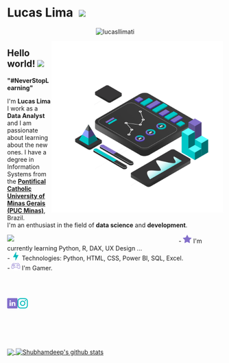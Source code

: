 # Lucas Lima &nbsp;<img src="https://github.com/TheDudeThatCode/TheDudeThatCode/blob/master/Assets/Mario_Hello_Big.gif" width="30px">
<p align="center"> <img src="https://komarev.com/ghpvc/?username=lucasllimati" alt="lucasllimati" /> </p>

<img src="https://github.com/lucasllimati/lucasllimati/blob/master/image/dashboard.png" min-width="400px" max-width="400px" width="400px" align="right">
<p align="left">
 
## Hello world!&nbsp;<img src="https://github.com/TheDudeThatCode/TheDudeThatCode/blob/master/Assets/Earth.gif" width="24px">

<p><b>"#NeverStopLearning"</b><p>
<p>
    I'm <b>Lucas Lima</b> I work as a <b>Data Analyst</b> and I am passionate about learning about the new ones. I have a degree in Information Systems from the <a href="https://www.pucminas.br/"><b>Pontifical Catholic University of Minas Gerais (PUC Minas)</b></a>, Brazil.<br>
    I'm an enthusiast in the field of <b>data science</b> and <b>development</b>.<br>
</p>

<p>
  <!-- <img align="left" width="400px" src="https://media.giphy.com/media/JkVnfE54QdOMQBxmHg/giphy.gif"/> -->
  <img align="left"width="400px"src="https://media.giphy.com/media/dWesBcTLavkZuG35MI/giphy.gif"/>
</p>

<p>
  - <img width="20px" src="https://github.com/lucasllimati/lucasllimati/blob/main/image/star.svg" /> I'm currently learning Python, R, DAX, UX Design ...<br>
  - <img width="20px" src="https://github.com/lucasllimati/lucasllimati/blob/main/image/flash.svg" /> Technologies: Python, HTML, CSS, Power BI, SQL, Excel.<br>
  - <img width="20px" src="https://github.com/lucasllimati/lucasllimati/blob/main/image/console.svg" /> I'm Gamer.<br>
</p>
  
<br><br>

<p align="center">
  <a href="https://www.linkedin.com/in/lucasllimati/"><img align="left" alt="Lucas Lima | Linkedin" width="24px"
                                                              src="https://github.com/lucasllimati/lucasllimati/blob/main/image/linkedin.svg" /></a>
  <a href="https://www.instagram.com/olukaslima_"><img align="left" alt="Lucas Lima | Instagram" width="24px"
                                                          src="https://github.com/lucasllimati/lucasllimati/blob/main/image/instagram.svg" /></a>
  <!-- <a href="mailto:juniortorres.mth@gmail.com"><img align="left" alt="Lucas Lima | Gmail" width="26px"
                                                   src="https://github.com/lucasllimati/lucasllimati/blob/main/image/gmail.svg" /></a> -->
</p>

<br><br><br><br><br><br>

<a href="https://github.com/lucasllimati">
  <img align="center" src="https://github-readme-stats.vercel.app/api/top-langs/?username=lucasllimati&&langs_count=3&theme=tokyonight&hide_langs_below=1" />
</a>

<a href="https://github.com/lucasllimati">
 <img align="center" src="https://github-readme-stats.vercel.app/api?username=lucasllimati&show_icons=true&theme=tokyonight&line_height=27" alt="Shubhamdeep's github stats"/>
</a>
<br><br><br>

